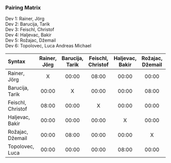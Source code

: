 
### Pairing Matrix
Dev 1: Rainer, Jörg  
Dev 2: Barucija, Tarik  
Dev 3: Feischl, Christof  
Dev 4: Haljevac, Bakir  
Dev 5: Rožajac, Džemail  
Dev 6: Topolovec, Luca Andreas Michael


| Syntax                | Rainer, Jörg  | Barucija, Tarik   | Feischl, Christof | Haljevac, Bakir   | Rožajac, Džemail  | Topolovec, Luca   | 
| :---                  |    :----:     |    :----:         |    :----:         |    :----:         |    :----:         |    :----:         |   
| Rainer, Jörg          | X             | 00:00             | 08:00             | 00:00             | 00:00             | 00:00             | 
| Barucija, Tarik       | 00:00         | X                 | 00:00             | 00:00             | 08:00             | 08:00             | 
| Feischl, Christof     | 08:00         | 00:00             | X                 | 00:00             | 00:00             | 00:00             | 
| Haljevac, Bakir       | 00:00         | 00:00             | 00:00             | X                 | 00:00             | 00:00             | 
| Rožajac, Džemail      | 00:00         | 08:00             | 00:00             | 00:00             | X                 | 00:00             | 
| Topolovec, Luca       | 00:00         | 00:00             | 00:00             | 08:00             | 00:00             | X                 |